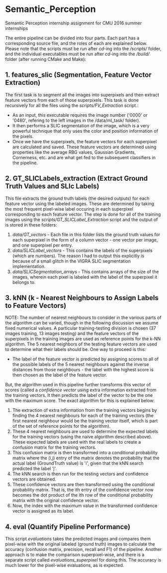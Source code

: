 # Semantic_Perception
Semantic Perception internship assignment for CMU 2016 summer internships





The entire pipeline can be divided into four parts. Each part has a corresponding source file, and the roles of each are explained below. Please note that the scripts must be run after *cd*-ing into the */scripts/* folder, and the individual executables must be run after *cd*-ing into the */build/* folder (after running CMake and Make):


## 1. features_slic (Segmentation, Feature Vector Extraction)
The first task is to segment all the images into superpixels and then extract feature vectors from each of those superpixels. This task is done recursively for all the files using the *scripts/FV_Extraction* script.:

* As an input, this executable requires the image number ('0000' or '0480', refering to the left images in the /data/ml_task/ folder).
* It then performs a SLIC segmentation of the image, which is a very powerful technique that only uses the color and position information of the pixels.
* Once we have the superpixels, the feature vectors for each superpixel are calculated and saved. These feature vectors are determined using properties like the average RBG values, Gaussian Gradients, Cornerness, etc. and are what get fed to the subsequent classifiers in the pipeline.


## 2. GT_SLICLabels_extraction (Extract Ground Truth Values and SLIc Labels)
This file extracts the ground truth labels (the desired outputs) for each feature vector using the labeled images. These are determined by taking the most frequent pixel-wise label occuring in each superpixel corresponding to each feature vector. The step is done for all of the training images using the *scripts/GT_SLICLabel_Extraction* script and the output of is stored in these folders:

1. *data/GT_vectors* - Each file in this folder lists the ground truth values for each superpixel in the form of a column vector - one vector per image, and one superpixel per entry.
2. *data/SLICLabel_vectors* - This contains the labels of the superpixels (which are numbers). The reason I had to output this explicitly is because of a small glitch in the VIGRA SLIC segmentation implementation.
3. *data/SLICSegmentation_arrays* - This contains arrays of the size of the images, wherein each pixel is labeled with the label of the superpixel it belongs to.


## 3. kNN (k - Nearest Neighbours to Assign Labels to Feature Vectors)
NOTE: The number of nearest neighbours to consider in the various parts of the algorithm can be varied, though in the following discussion we assume fixed numerical values. 
A particular training-testing division is chosen (37 images training, 13 images testing) and the feature vectors of the superpixels in the training images are used as reference points for the k-NN algorithm. The 5 nearest neighbors of the testing feature vectors are used to determine what their labels should be. One way to proceed is this:

* The label of the feature vector is predicted by assigning scores to all of the possible labels of the 5 nearest neighbours against the inverse distances from those neighbours - the label with the highest score is then chosen as the label of the feature vector.

But, the algorithm used in this pipeline further transforms this vector of scores (called a *confidence vector* using extra information extracted from the training vectors. It then predicts the label of the vector to be the one with the maximum score. The exact algorithm for this is explained below:

1. The extraction of extra information from the training vectors begins by finding the 4 nearest neighbours for each of the training vectors (the first nearest neighbour would be the training vector itself, which is part of the set of reference points for the algorithm). 
2. These 4 nearest neighbours are used to determine the expected labels for the training vectors (using the naive algorithm described above). These expected labels are used with the real labels to create a confusion matrix for the training vectors.
3. This confusion matrix is then transformed into a conditional probability matrix where the (i,j) entry of the matrix denotes the probability that the actual label (GroundTruth value) is 'i', given that the kNN search predicted the label 'j'.
4. The kNN search is then run for the testing vectors and confidence vectors are obtained.
5. These confidence vectors are then transformed using the conditional probability matrix. That is, the ith entry of the confidence vector now becomes the dot product of the ith row of the conditional probability matrix with the original confidence vector.
6. Now, the index with the maximum value in the transformed confidence vector is assigned as its label.

## 4. eval (Quantify Pipeline Performance)
This script *evaluations* takes the predicted images and compares them pixel-wise with the original labeled (ground truth) images to calculate the accuracy (confusion matrix, precision, recall and F1) of the pipeline. Another approach is to make the comparison superpixel-wise, and there is a separate script called *evaluations_superpixel* for doing this. The accuracy is much lower for the pixel-wise evaluations, as is expected.
